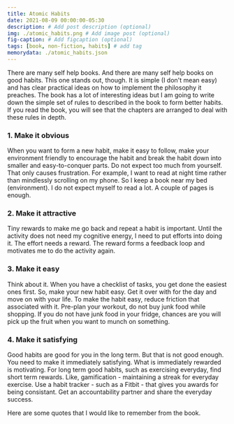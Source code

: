 ```yaml
---
title: Atomic Habits
date: 2021-08-09 00:00:00-05:30
description: # Add post description (optional)
img: ./atomic_habits.png # Add image post (optional)
fig-caption: # Add figcaption (optional)
tags: [book, non-fiction, habits] # add tag
memorydata: ./atomic_habits.json
---
```


There are many self help books. And there are many self help books on good habits. This one stands out, though. It is simple (I don't mean easy) and has clear practical ideas on how to implement the philosophy it preaches. The book has a lot of interesting ideas but I am going to write down the simple set of rules to described in the book to form better habits. If you read the book, you will see that the chapters are arranged to deal with these rules in depth.

### 1. Make it obvious
When you want to form a new habit, make it easy to follow, make your environment friendly to encourage the habit and break the habit down into smaller and easy-to-conquer parts. Do not expect too much from yourself. That only causes frustration. For example, I want to read at night time rather than mindlessly scrolling on my phone. So I keep a book near my bed (environment). I do not expect myself to read a lot. A couple of pages is enough. 

### 2. Make it attractive
Tiny rewards to make me go back and repeat a habit is important. Until the activity does not need my cognitive energy, I need to put efforts into doing it. The effort needs a reward. The reward forms a feedback loop and motivates me to do the activity again. 

### 3. Make it easy
Think about it. When you have a checklist of tasks, you get done the easiest ones first. So, make your new habit easy. Get it over with for the day and move on with your life. To make the habit easy, reduce friction that associated with it. Pre-plan your workout, do not buy junk food while shopping. If you do not have junk food in your fridge, chances are you will pick up the fruit when you want to munch on something.

### 4. Make it satisfying
Good habits are good for you in the long term. But that is not good enough. You need to make it immediately satisfying. What is immediately rewarded is motivating. For long term good habits, such as exercising everyday, find short term rewards. Like, gamification - maintaining a streak for everyday exercise. Use a habit tracker - such as a Fitbit - that gives you awards for being consistant. Get an accountability partner and share the everyday success. 

Here are some quotes that I would like to remember from the book.